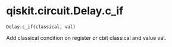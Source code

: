 # qiskit.circuit.Delay.c\_if

`Delay.c_if(classical, val)`

Add classical condition on register or cbit classical and value val.
